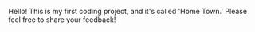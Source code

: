 Hello! This is my first coding project, and it's called 'Home Town.' Please feel free to share your feedback!
